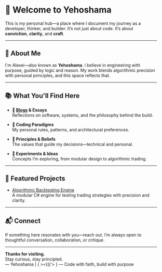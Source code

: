 # 👋 Welcome to Yehoshama

This is my personal hub—a place where I document my journey as a developer, thinker, and builder. It’s not just about code. It’s about **conviction**, **clarity**, and **craft**.

---

## 🧠 About Me

I'm Alexei—also known as **Yehoshama**. I believe in engineering with purpose, guided by logic and reason. My work blends algorithmic precision with personal principles, and this space reflects that.

---

## 📚 What You'll Find Here

- **📝 [Blogs](https://github.com/Yehoshama/Yehoshama/wiki/The-Yehoshama-Log) & Essays**  
  Reflections on software, systems, and the philosophy behind the build.

- **📐 Coding Paradigms**  
  My personal rules, patterns, and architectural preferences.

- **🧭 Principles & Beliefs**  
  The values that guide my decisions—technical and personal.

- **🧪 Experiments & Ideas**  
  Concepts I’m exploring, from modular design to algorithmic trading.

---

## 🔗 Featured Projects

- [Algorithmic Backtesting Engine](https://github.com/Yehoshama/AlgorithmicBacktestingEngine)  
  A modular C# engine for testing trading strategies with precision and clarity.

---

## 📬 Connect

If something here resonates with you—reach out. I’m always open to thoughtful conversation, collaboration, or critique.

---

**Thanks for visiting.**  
Stay curious, stay principled.  
— Yehoshama | { ><((('> } — Code with faith, build with purpose
